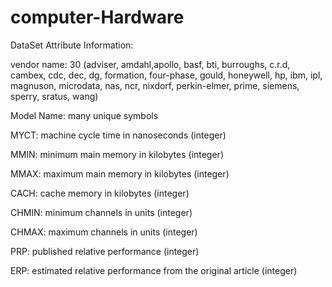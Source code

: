 # computer-Hardware

DataSet Attribute Information:

vendor name: 30 (adviser, amdahl,apollo, basf, bti, burroughs, c.r.d, cambex, cdc, dec, dg, formation, four-phase, gould, honeywell, hp, ibm, ipl, magnuson, microdata, nas, ncr, nixdorf, perkin-elmer, prime, siemens, sperry, sratus, wang)



Model Name: many unique symbols


MYCT: machine cycle time in nanoseconds (integer)


MMIN: minimum main memory in kilobytes (integer)


MMAX: maximum main memory in kilobytes (integer)



CACH: cache memory in kilobytes (integer)


CHMIN: minimum channels in units (integer)


CHMAX: maximum channels in units (integer)


PRP: published relative performance (integer)


ERP: estimated relative performance from the original article (integer)
